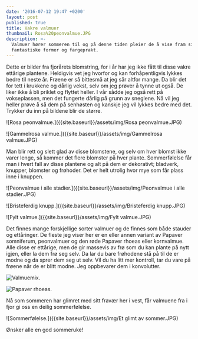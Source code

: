 ```yaml
---
date: '2016-07-12 19:47 +0200'
layout: post
published: true
title: Vakre valmuer
thumbnail: Rosa%20peonvalmue.JPG
description: >-
  Valmuer hører sommeren til og på denne tiden pleier de å vise fram sine
  fantastiske former og fargeprakt.
---
```


Dette er bilder fra fjorårets blomstring, for i år har jeg ikke fått til disse vakre ettårige plantene. Heldigvis vet jeg hvorfor og kan forhåpentligvis lykkes bedre til neste år. Frøene er så bittesmå at jeg sår altfor mange. Da blir det for tett i krukkene og dårlig vekst, selv om jeg prøver å tynne ut også. De liker ikke å bli priklet og flyttet heller. I vår sådde jeg også rett på vokseplassen, men det fungerte dårlig på grunn av sneglene. Nå vil jeg heller prøve å så dem på senhøsten og kanskje jeg vil lykkes bedre med det. Trykker du inn på bildene blir de større.

![Rosa peonvalmue.]({{site.baseurl}}/assets/img/Rosa peonvalmue.JPG)

![Gammelrosa valmue.]({{site.baseurl}}/assets/img/Gammelrosa valmue.JPG)
 
 <!--more-->
 
Man blir rett og slett glad av disse blomstene, og selv om hver blomst ikke varer lenge, så kommer det flere blomster på hver plante. Sommerfølelse får man i hvert fall av disse plantene og alt på dem er dekorativt; bladverk, knupper, blomster og frøhoder. Det er helt utrolig hvor mye som får plass inne i knuppen.

![Peonvalmue i alle stadier.]({{site.baseurl}}/assets/img/Peonvalmue i alle stadier.JPG)

![Bristeferdig knupp.]({{site.baseurl}}/assets/img/Bristeferdig knupp.JPG)

![Fylt valmue.]({{site.baseurl}}/assets/img/Fylt valmue.JPG)

Det finnes mange forskjellige sorter valmuer og de finnes som både stauder og ettåringer. De fleste jeg viser her er en eller annen variant av Papaver somniferum, peonvalmuer og den røde Papaver rhoeas eller kornvalmue. Alle disse er ettårige, men de gir massevis av frø som du kan plante på nytt igjen, eller la dem frø seg selv. Da lar du bare frøhodene stå på til de er modne og da sprer dem seg ut selv. Vil du ha litt mer kontroll, tar du vare på frøene når de er blitt modne. Jeg oppbevarer dem i konvolutter. 

![Valmuemix.]({{site.baseurl}}/assets/img/Valmuemix.JPG)

![Papaver rhoeas.]({{site.baseurl}}/assets/img/Kornvalmue.JPG)

Nå som sommeren har glimret med sitt fravær her i vest, får valmuene fra i fjor gi oss en deilig sommerfølelse.

![Sommerfølelse.]({{site.baseurl}}/assets/img/Et glimt av sommer.JPG)

Ønsker alle en god sommeruke!
